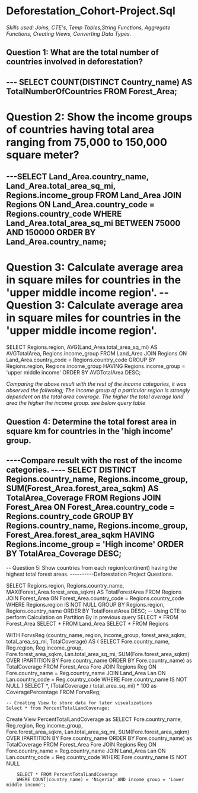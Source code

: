 # Deforestation_Cohort-Project.Sql
*Skills used: Joins, CTE's, Temp Tables,String Functions, Aggregate Functions, Creating Views, Converting Data Types.*

## Question 1: What are the total number of countries involved in deforestation? 
--- SELECT
    COUNT(DISTINCT Country_name) AS TotalNumberOfCountries
    FROM Forest_Area;
----
# Question 2: Show the income groups of countries having total area ranging from 75,000 to 150,000 square meter?
---SELECT 
        Land_Area.country_name,
        Land_Area.total_area_sq_mi,
        Regions.income_group
  FROM 
      Land_Area
  JOIN 
      Regions ON Land_Area.country_code = Regions.country_code
  WHERE 
      Land_Area.total_area_sq_mi BETWEEN 75000 AND 150000
  ORDER BY 
      Land_Area.country_name;
-------

# Question 3: Calculate average area in square miles for countries in the 'upper middle income region'. -- Question 3: Calculate average area in square miles for countries in the 'upper middle income region'.
SELECT 
    Regions.region,
    AVG(Land_Area.total_area_sq_mi) AS AVGTotalArea,
    Regions.income_group
FROM 
    Land_Area
JOIN 
    Regions ON Land_Area.country_code = Regions.country_code
GROUP BY 
    Regions.region, Regions.income_group
HAVING 
    Regions.income_group =  'upper middle income'
ORDER BY 
    AVGTotalArea DESC;  

*Comparing the above result with the rest of the income categories, it was observed the follwoing;
The income group of a particular region is strongly dependent on the total area coverage. 
The higher the total average land area the higher the income group. 
see below query table*

## Question 4: Determine the total forest area in square km for countries in the 'high income' group. 
   ----Compare result with the rest of the income categories.
---- SELECT 
    DISTINCT Regions.country_name,
	Regions.income_group,
    SUM(Forest_Area.forest_area_sqkm) AS TotalArea_Coverage
FROM 
    Regions
JOIN 
    Forest_Area ON Forest_Area.country_code = Regions.country_code
GROUP BY 
    Regions.country_name, Regions.income_group, Forest_Area.forest_area_sqkm
HAVING
    Regions.income_group = 'High income'
ORDER BY 
    TotalArea_Coverage DESC;  
----

-- Question 5: Show countries from each region(continent) having the highest total forest areas. 
----------Deforestation Project Questions. 

SELECT 
    Regions.region,
    Regions.country_name,
    MAX(Forest_Area.forest_area_sqkm) AS TotalForestArea
FROM 
    Regions
JOIN 
    Forest_Area ON Forest_Area.country_code = Regions.country_code
WHERE 
    Regions.region IS NOT NULL
GROUP BY 
    Regions.region, Regions.country_name
ORDER BY 
    TotalForestArea DESC;
-- Using CTE to perform Calculation on Partition By in previous query
SELECT * FROM Forest_Area
SELECT * FROM Land_Area
SELECT * FROM Regions

WITH ForvsReg (country_name, region, income_group, forest_area_sqkm, total_area_sq_mi, TotalCoverage)
AS
(
    SELECT 
        Fore.country_name, 
        Reg.region, 
        Reg.income_group,  
        Fore.forest_area_sqkm, 
        Lan.total_area_sq_mi,
        SUM(Fore.forest_area_sqkm) OVER (PARTITION BY Fore.country_name ORDER BY Fore.country_name) as TotalCoverage
    FROM 
        Forest_Area Fore
    JOIN 
        Regions Reg ON Fore.country_name = Reg.country_name
    JOIN 
        Land_Area Lan ON Lan.country_code = Reg.country_code
    WHERE 
        Fore.country_name IS NOT NULL
)
SELECT 
    *, 
    (TotalCoverage / total_area_sq_mi) * 100 as CoveragePercentage
FROM 
    ForvsReg;

	-- Creating View to store data for later visualizations
	Select * from PercentTotalLandCoverage;
Create View PercentTotalLandCoverage as
SELECT 
        Fore.country_name, 
        Reg.region, 
        Reg.income_group,  
        Fore.forest_area_sqkm, 
        Lan.total_area_sq_mi,
        SUM(Fore.forest_area_sqkm) OVER (PARTITION BY Fore.country_name ORDER BY Fore.country_name) as TotalCoverage
    FROM 
        Forest_Area Fore
    JOIN 
        Regions Reg ON Fore.country_name = Reg.country_name
    JOIN 
        Land_Area Lan ON Lan.country_code = Reg.country_code
    WHERE 
        Fore.country_name IS NOT NULL

		SELECT * FROM PercentTotalLandCoverage
		WHERE COUNT(country_name) = 'Nigeria' AND income_group = 'Lower middle income';    
